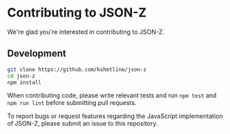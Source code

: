 # Contributing to JSON-Z
We're glad you're interested in contributing to JSON-Z.

## Development
```sh
git clone https://github.com/kshetline/json-z
cd json-z
npm install
```

When contributing code, please write relevant tests and run `npm test` and `npm
run lint` before submitting pull requests.

To report bugs or request features regarding the JavaScript implementation of
JSON-Z, please submit an issue to this repository.
